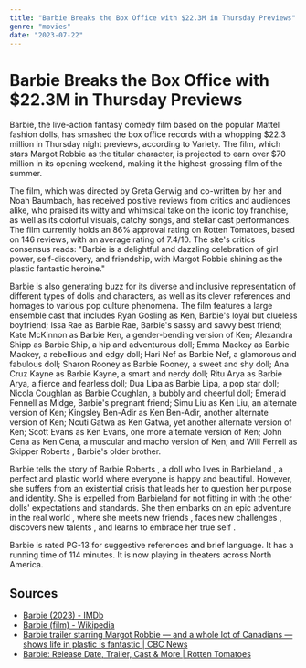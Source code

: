 ```yaml
---
title: "Barbie Breaks the Box Office with $22.3M in Thursday Previews"
genre: "movies"
date: "2023-07-22"
---
```


# Barbie Breaks the Box Office with $22.3M in Thursday Previews

Barbie, the live-action fantasy comedy film based on the popular Mattel fashion dolls, has smashed the box office records with a whopping $22.3 million in Thursday night previews, according to Variety. The film, which stars Margot Robbie as the titular character, is projected to earn over $70 million in its opening weekend, making it the highest-grossing film of the summer.

The film, which was directed by Greta Gerwig and co-written by her and Noah Baumbach, has received positive reviews from critics and audiences alike, who praised its witty and whimsical take on the iconic toy franchise, as well as its colorful visuals, catchy songs, and stellar cast performances. The film currently holds an 86% approval rating on Rotten Tomatoes, based on 146 reviews, with an average rating of 7.4/10. The site's critics consensus reads: "Barbie is a delightful and dazzling celebration of girl power, self-discovery, and friendship, with Margot Robbie shining as the plastic fantastic heroine."

Barbie is also generating buzz for its diverse and inclusive representation of different types of dolls and characters, as well as its clever references and homages to various pop culture phenomena. The film features a large ensemble cast that includes Ryan Gosling as Ken, Barbie's loyal but clueless boyfriend; Issa Rae as Barbie Rae, Barbie's sassy and savvy best friend; Kate McKinnon as Barbie Ken, a gender-bending version of Ken; Alexandra Shipp as Barbie Ship, a hip and adventurous doll; Emma Mackey as Barbie Mackey, a rebellious and edgy doll; Hari Nef as Barbie Nef, a glamorous and fabulous doll; Sharon Rooney as Barbie Rooney, a sweet and shy doll; Ana Cruz Kayne as Barbie Kayne, a smart and nerdy doll; Ritu Arya as Barbie Arya, a fierce and fearless doll; Dua Lipa as Barbie Lipa, a pop star doll; Nicola Coughlan as Barbie Coughlan, a bubbly and cheerful doll; Emerald Fennell as Midge, Barbie's pregnant friend; Simu Liu as Ken Liu, an alternate version of Ken; Kingsley Ben-Adir as Ken Ben-Adir, another alternate version of Ken; Ncuti Gatwa as Ken Gatwa, yet another alternate version of Ken; Scott Evans as Ken Evans, one more alternate version of Ken; John Cena as Ken Cena, a muscular and macho version of Ken; and Will Ferrell as Skipper Roberts , Barbie's older brother.

Barbie tells the story of Barbie Roberts , a doll who lives in Barbieland , a perfect and plastic world where everyone is happy and beautiful. However, she suffers from an existential crisis that leads her to question her purpose and identity. She is expelled from Barbieland for not fitting in with the other dolls' expectations and standards. She then embarks on an epic adventure in the real world , where she meets new friends , faces new challenges , discovers new talents , and learns to embrace her true self .

Barbie is rated PG-13 for suggestive references and brief language. It has a running time of 114 minutes. It is now playing in theaters across North America.

## Sources

- [Barbie (2023) - IMDb](https://www.imdb.com/title/tt1517268/)
- [Barbie (film) - Wikipedia](https://en.wikipedia.org/wiki/Barbie_%28film%29)
- [Barbie trailer starring Margot Robbie — and a whole lot of Canadians — shows life in plastic is fantastic | CBC News](https://www.cbc.ca/news/entertainment/barbie-movie-trailer-what-to-know-1.6802260)
- [Barbie: Release Date, Trailer, Cast & More | Rotten Tomatoes](https://editorial.rottentomatoes.com/article/everything-we-know-about-barbie/)
